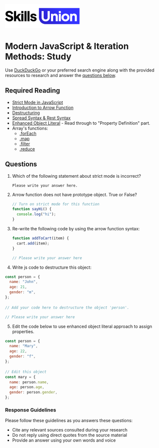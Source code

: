 [<img src="assets/images/su-logo.png" alt="Skills Union Logo" height="80px" />](https://www.skillsunion.com/)

# Modern JavaScript & Iteration Methods: Study

Use [DuckDuckGo](https://duckduckgo.com/) or your preferred search engine along with the provided resources to research and answer the [questions below](#questions).

## Required Reading

- [Strict Mode in JavaScript](https://www.geeksforgeeks.org/strict-mode-javascript)
- [Introduction to Arrow Function](https://www.javascripttutorial.net/es6/javascript-arrow-function/)
- [Destructuring](https://medium.com/poka-techblog/destructuring-in-javascript-f4f56d5cbd80)
- [Spread Syntax & Rest Syntax](https://developer.mozilla.org/en-US/docs/Web/JavaScript/Reference/Operators/Spread_syntax)
- [Enhanced Object Literal](https://developer.mozilla.org/en-US/docs/Web/JavaScript/Reference/Operators/Object_initializer#description) - Read through to "Property Definition" part.
- Array's functions:
  - [.forEach](https://developer.mozilla.org/en-US/docs/Web/JavaScript/Reference/Global_Objects/Array/forEach)
  - [.map](https://developer.mozilla.org/en-US/docs/Web/JavaScript/Reference/Global_Objects/Array/map)
  - [.filter](https://developer.mozilla.org/en-US/docs/Web/JavaScript/Reference/Global_Objects/Array/filter)
  - [.reduce](https://developer.mozilla.org/en-US/docs/Web/JavaScript/Reference/Global_Objects/Array/Reduce)

## Questions

1. Which of the following statement about strict mode is incorrect?

   ```
   Please write your answer here.
   ```

2. Arrow function does not have prototype object. True or False?

   ```js
   // Turn on strict mode for this function
   function sayHi() {
     console.log("hi");
   }
   ```

3. Re-write the following code by using the arrow function syntax:

   ```js
   function addToCart(item) {
     cart.add(item);
   }
   ```

   ```js
   // Please write your answer here
   ```

4. Write js code to destructure this object:

```js
const person = {
  name: "John",
  age: 21,
  gender: "m",
};

// Add your code here to destructure the object 'person'.
```

```js
// Please write your answer here
```

5. Edit the code below to use enhanced object literal approach to assign properties.

```js
const person = {
  name: "Mary",
  age: 22,
  gender: "f",
};

// Edit this object
const mary = {
  name: person.name,
  age: person.age,
  gender: person.gender,
};
```

### Response Guidelines

Please follow these guidelines as you answers these questions:

- Cite any relevant sources consulted during your research
- Do not reply using direct quotes from the source material
- Provide an answer using your own words and voice
